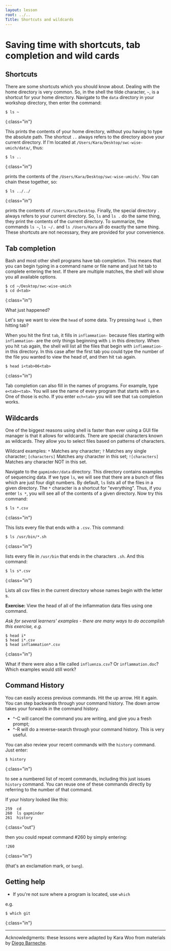 ```yaml
---
layout: lesson
root: ../..
Title: Shortcuts and wildcards
---
```


# Saving time with shortcuts, tab completion and wild cards

## Shortcuts

There are some shortcuts which you should know about. Dealing with the home
directory is very common. So, in the shell the tilde character, `~`, is a
shortcut for your home directory. Navigate to the `data` directory in your
workshop directory, then enter the command:

~~~
$ ls ~
~~~
{:class="in"}

This prints the contents of your home directory, without you having to type the
absolute path. The shortcut `..` always refers to the directory above your
current directory. If I'm located at `/Users/Kara/Desktop/swc-wise-umich/data/`, thus:

~~~
$ ls ..
~~~
{:class="in"}

prints the contents of the `/Users/Kara/Desktop/swc-wise-umich/`. You can chain
these together, so:

~~~
$ ls ../../
~~~
{:class="in"}

prints the contents of `/Users/Kara/Desktop`. Finally, the special directory `.` always refers to your current directory. So, `ls` and `ls .` do the same thing, they print the contents of the current directory. To summarize, the commands `ls ~`, `ls ~/.` and `ls /Users/Kara` all do exactly the same thing. These shortcuts are not necessary, they are provided for your convenience.

## Tab completion

Bash and most other shell programs have tab completion. This means that you can begin typing in a command name or file name and just hit tab to complete entering the text. If there are multiple matches, the shell will show you all available options.

~~~
$ cd ~/Desktop/swc-wise-umich
$ cd d<tab>
~~~
{:class="in"}

What just happened?

Let's say we want to view the `head` of some data. Try pressing `head i`, then hitting tab?

When you hit the first `tab`, it fills in `inflammation-` because files starting with `inflammation-` are the only things beginning with `i` in this directory. When you hit `tab` again, the shell will list all the files that begin with `inflammation-` in this directory. In this case after the first tab you could type the number of the file you wanted to view the head of, and then hit `tab` again.

~~~
$ head i<tab>06<tab>
~~~
{:class="in"}

Tab completion can also fill in the names of programs. For example, type `e<tab><tab>`. You will see the name of every program that starts with an e. One of those is echo. If you enter `ech<tab>` you will see that `tab` completion works.

## Wildcards

One of the biggest reasons using shell is faster than ever using a GUI file manager is that it allows for wildcards. There are special characters known as wildcards. They allow you to select files based on patterns of characters.

Wildcard examples:
`*`             Matches any character;
`?`             Matches any single character;
`[characters]`  Matches any character in this set;
`![characters]` Matches any character NOT in this set.

Navigate to the `gapminder/data` directory. This directory contains examples of sequencing data. If we type `ls`, we will see that there are a bunch of files which are just four digit numbers. By default, `ls` lists all of the files in a given directory. The `*` character is a shortcut for "everything". Thus, if you enter `ls *`, you will see all of the contents of a given directory. Now try this command:

~~~
$ ls *.csv
~~~
{:class="in"}

This lists every file that ends with a `.csv`. This command:

~~~
$ ls /usr/bin/*.sh
~~~
{:class="in"}

lists every file in `/usr/bin` that ends in the characters `.sh`. And this command:

~~~
$ ls s*.csv
~~~
{:class="in"}

Lists all csv files in the current directory whose names begin with the letter s.

**Exercise:** View the head of all of the inflammation data files using one command.

*Ask for several learners' examples - there are many ways to do accomplish this exercise, e.g.*

~~~
$ head i*
$ head i*.csv
$ head inflammation*.csv
~~~
{:class="in"}

What if there were also a file called `influenza.csv`? Or `inflammation.doc`? Which examples would still work?

## Command History

You can easily access previous commands.  Hit the up arrow. Hit it again.  You can step backwards through your command history. The down arrow takes your forwards in the command history.

* ^-C will cancel the command you are writing, and give you a fresh prompt;
* ^-R will do a reverse-search through your command history. This is very useful.

You can also review your recent commands with the `history` command. Just enter:

~~~
$ history
~~~
{:class="in"}

to see a numbered list of recent commands, including this just issues `history` command.  You can reuse one of these commands directly by referring to the number of that command.

If your history looked like this:

~~~
259  cd
260  ls gapminder
261  history
~~~
{:class="out"}

then you could repeat command #260 by simply entering:

~~~
!260
~~~
{:class="in"}

(that's an exclamation mark, or `bang`).


## Getting help

* If you're not sure where a program is located, use `which`

e.g.

~~~
$ which git
~~~
{:class="in"}

***
Acknowledgments: these lessons were adapted by Kara Woo from materials by [Diego Barneche](http://nicercode.github.io/2014-02-13-UNSW/lessons/60-shell/).
